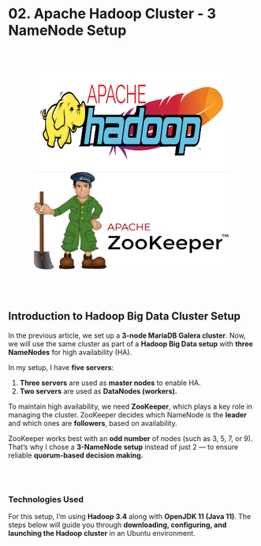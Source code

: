 # 02. Apache Hadoop Cluster - 3 NameNode Setup

<br/><br/>
<p align="center">
<picture>
  <img alt="docker" src="https://github.com/kavindatk/hadoop_cluster_3_NN/blob/main/images/Hadoop_logo_new.jpg" width="400" height="200">
</picture>
  
<picture>
  <img alt="docker" src="https://github.com/kavindatk/hadoop_cluster_3_NN/blob/main/images/zoekeeper.jpg" width="400" height="200">
</picture>
</p>

<br/><br/>


## Introduction to Hadoop Big Data Cluster Setup

In the previous article, we set up a <b>3-node MariaDB Galera cluster</b>. Now, we will use the same cluster as part of a <b>Hadoop Big Data setup</b> with <b>three NameNodes</b> for high availability (HA).

In my setup, I have <b>five servers</b>:

1. <b>Three servers</b> are used as <b>master nodes</b> to enable HA.
2. <b>Two servers</b> are used as <b>DataNodes (workers).</b>

To maintain high availability, we need <b>ZooKeeper</b>, which plays a key role in managing the cluster. ZooKeeper decides which NameNode is the <b>leader</b> and which ones are <b>followers</b>, based on availability.

ZooKeeper works best with an <b>odd number</b> of nodes (such as 3, 5, 7, or 9). That’s why I chose a <b>3-NameNode setup</b> instead of just 2 — to ensure reliable <b>quorum-based decision making.</b>

<br/><br/>

### Technologies Used

For this setup, I’m using <b>Hadoop 3.4</b> along with <b>OpenJDK 11 (Java 11)</b>.
The steps below will guide you through <b>downloading, configuring, and launching the Hadoop cluster</b> in an Ubuntu environment.
